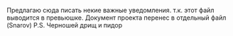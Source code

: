 Предлагаю сюда писать некие важные уведомления. т.к. этот файл выводится в превьюшке.
Документ проекта перенес в отдельный файл (Snarov)
P.S. Черношей дрищ и пидор

